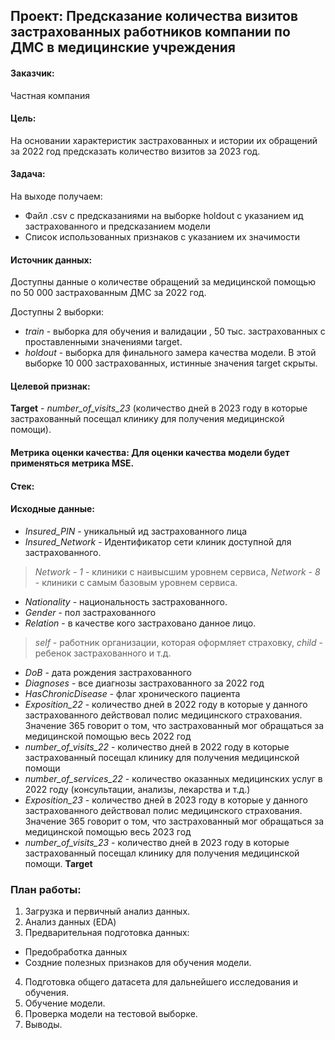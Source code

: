 ## **Проект: Предсказание количества визитов застрахованных работников компании по ДМС в медицинские учреждения**

#### **Заказчик:** 
Частная компания

#### **Цель:**
На основании характеристик застрахованных и истории их обращений за 2022 год предсказать количество визитов за 2023 год.

#### **Задача**:
На выходе получаем:
- Файл .csv с предсказаниями на выборке holdout с указанием ид застрахованного и предсказанием модели
- Список использованных признаков с указанием их значимости

#### **Источник данных:** 
Доступны данные о количестве обращений за медицинской помощью по 50 000 застрахованным ДМС за 2022 год. 

Доступны 2 выборки:
- *train* - выборка для обучения и валидации , 50 тыс. застрахованных с проставленными значениями target.
- *holdout* - выборка для финального замера качества модели. В этой выборке 10 000 застрахованных, истинные значения target скрыты.

#### **Целевой признак:** 
**Target** - *number_of_visits_23* (количество дней в 2023 году в которые застрахованный посещал клинику для получения медицинской помощи).

#### **Метрика оценки качества:** Для оценки качества модели будет применяться метрика MSE.

#### **Стек:** 

#### **Исходные данные:**
- *Insured_PIN* - уникальный ид застрахованного лица
- *Insured_Network* - Идентификатор сети клиник доступной для застрахованного.
 >*Network - 1* - клиники с наивысшим уровнем сервиса, *Network - 8* - клиники с самым базовым уровнем сервиса.
- *Nationality* - национальность застрахованного.
- *Gender* - пол застрахованного
- *Relation* - в качестве кого застраховано данное лицо.
 >*self* - работник организации, которая оформляет страховку, *child* - ребенок застрахованного и т.д.
- *DoB* - дата рождения застрахованного
- *Diagnoses* - все диагнозы застрахованного за 2022 год
- *HasChronicDisease* - флаг хронического пациента
- *Exposition_22* - количество дней в 2022 году в которые у данного застрахованного действовал полис медицинского страхования. Значение 365 говорит о том, что застрахованный мог обращаться за медицинской помощью весь 2022 год
- *number_of_visits_22* - количество дней в 2022 году в которые застрахованный посещал клинику для получения медицинской помощи
- *number_of_services_22* - количество оказанных медицинских услуг в 2022 году (консультации, анализы, лекарства и т.д.)
- *Exposition_23* - количество дней в 2023 году в которые у данного застрахованного действовал полис медицинского страхования. Значение 365 говорит о том, что застрахованный мог обращаться за медицинской помощью весь 2023 год
- *number_of_visits_23* - количество дней в 2023 году в которые застрахованный посещал клинику для получения медицинской помощи. **Target**

### **План работы:**
1. Загрузка и первичный анализ данных.
2. Анализ данных (EDA)
3. Предварительная подготовка данных:
 - Предобработка данных
 - Cоздние полезных признаков для обучения модели.
4. Подготовка общего датасета для дальнейшего исследования и обучения.
5. Обучение модели.
6. Проверка модели на тестовой выборке.
7. Выводы.
